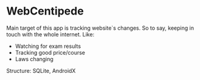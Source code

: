# WebCentipede
Main target of this app is tracking website`s changes. So to say, keeping in touch with the whole internet.
Like: 
- Watching for exam results
- Tracking good price/course
- Laws changing

Structure:
SQLite, AndroidX
